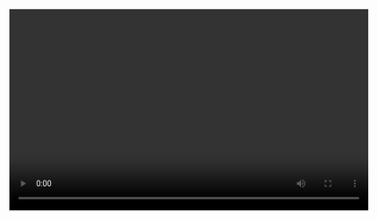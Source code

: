 <!DOCTYPE html>
<html lang="en">
<head>
    <meta charset="UTF-8">
    <link rel="stylesheet" href="css/main.css">
    <title>Reproductor de Video</title>
</head>

<body>
    <div class="reproductor">
        <video width="641" height="360" src="../videos/1.mp4" controls id="video" onended="siguienteVideo()"
        </video>
        <div class="info">
            <p id="titulo">Billie Eilish - idontwannabeyouanymore</p>
            <p id="categoria">Música</p>
            <p id="descripcion">La joven estrella pop nativa de Los Angeles, Billie Eilish, regresa con una maravillosa y profundamente introspectiva presentación de "idontwannabeyouanymore", sacado de su EP Debut Dont Smile at Me.</p>
        </div>
    </div>
    <div id="contenedorVideos" class="contenedor"></div>
    <script>
        let videos = [{
                nombre: 'Billie Eilish - idontwannabeyouanymore',
                categoria: 'Música',
                descripcion: 'La joven estrella pop nativa de Los Angeles, Billie Eilish, regresa con una maravillosa y profundamente introspectiva presentación de "idontwannabeyouanymore", sacado de su EP Debut Dont Smile at Me.',
                src: '../videos/1.mp4',
                subtitulos: {
                    ingles: 'sub/idontwannabeyouanymore_en.vtt',
                    espanol: 'sub/idontwannabeyouanymore.es.vtt'
              }
            },
            {
                nombre: 'Dennis Lloyd - Leftovers',
                categoria: 'Música',
                descripcion: 'El artista Dennis Lloyd, de Tel Aviv, toca "Leftovers", una canción que te enfrenta con errores, dolor y constantes manifestaciones de angustia.',
                src: '../videos/2.mp4',
                subtitulos: {
                    ingles: 'sub/leftovers.en.vtt',
                    espanol: 'sub/leftovers.es.vtt'
                }
            },
            {
                nombre: 'Mahalia - Sober',
                categoria: 'Música',
                descripcion: 'La grandiosa cantante británica Mahalia impresiona con su sensual voz en su sensacionalmente suave throwback R&B y su single debut Sober.',
                src: 'videos/sober.mp4',
                subtitulos: {
                    ingles: 'sub/sober.en.vtt',
                    espanol: 'sub/sober.es.vtt'
                }
            },
        ];
        var videoActual = null;
        function cargar() {
            videoActual = videos[0];
            for (let i = 0; i < videos.length; i++) {
                let video = videos[i];
                agregarvideo(video, i);
            }     
            console.log(video);
        }
        function agregarvideo(video) {
            let texto = '<article class="estilo" ondblclick="cambiarVideo(' + videos.indexOf(video) + ')">';
            texto += '<span class="tooltiptext">' + video.descripcion + '</span>';
            texto += '<video width="150" height="150" src="' + video.src + '"> </video>';
            texto += '<div class="infomini">'
            texto += '<p class="nombre">' + video.nombre + '</p>';
            texto += '<p class="categoria">' + video.categoria + '</p>';
            texto += '</div>'
            texto += '</article>';
            document.getElementById('contenedorVideos').innerHTML += texto;
        }
        function cambiarVideo(idVideo) {
            let nombre = document.getElementById('titulo');
            let categoria = document.getElementById('categoria');
            let descripcion = document.getElementById('descripcion');
            let ing = document.getElementById('subIng');
            let esp = document.getElementById('subEsp');
            let video = videos[idVideo];
            let etiquetaVideo = document.getElementById('video');
            etiquetaVideo.setAttribute('src', video.src);
            etiquetaVideo.play();
            titulo.innerHTML = video.nombre;
            categoria.innerHTML = video.categoria;
            descripcion.innerHTML = video.descripcion;
            subIng.src = video.subtitulos.ingles;
            subEsp.src = video.subtitulos.espanol;
            videoActual = video;
        }
        function siguienteVideo() {
            let indiceActual = videos.indexOf(videoActual);
            let numeroVideos = videos.length;
            let idVideoNuevo;
            if (indiceActual < numeroVideos - 1) {
                idVideoNuevo = indiceActual + 1;
            } else {
                idVideoNuevo = 0;
            }
            cambiarVideo(idVideoNuevo);
        }
        window.onload = cargar();
    </script>
</body>
</html>
